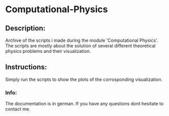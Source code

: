 # Computational-Physics
## Description:
Archive of the scripts i made during the module 'Computational Physics'. 
The scripts are mostly about the solution of several different theoretical physics problems and their visualization. 

## Instructions:
Simply run the scripts to show the plots of the corrosponding visualization.

### Info:
The documentation is in german. If you have any questions dont hesitate to contact me. 
